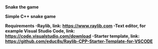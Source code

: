 <b>Snake the game<b>

Simple C++ snake game

<b>Requirements</b>
-Raylib, link: https://www.raylib.com
-Text editor, for example Visual Studio Code, link: https://code.visualstudio.com/download
-Starter template, link: https://github.com/educ8s/Raylib-CPP-Starter-Template-for-VSCODE
